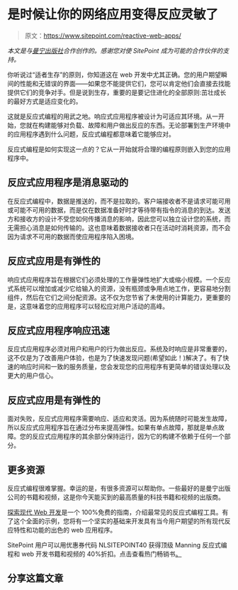 # 是时候让你的网络应用变得反应灵敏了

> 原文：<https://www.sitepoint.com/reactive-web-apps/>

*本文是与[曼宁出版社](https://www.manning.com/)合作创作的。感谢您对使 SitePoint 成为可能的合作伙伴的支持。*

你听说过“适者生存”的原则，你知道这在 web 开发中尤其正确。您的用户期望瞬间的性能和无错误的界面——如果您不能提供它们，您可以肯定他们会直接去找能提供它们的竞争对手。但是说到生存，重要的是要记住进化的全部原则:茁壮成长的最好方式是适应变化的。

这就是反应式编程的用武之地。响应式应用程序被设计为可适应其环境。从一开始，您就在构建能够对负载、故障和用户做出反应的东西。无论部署到生产环境中的应用程序遇到什么问题，反应式编程都意味着它能够应对。

反应式编程是如何实现这一点的？它从一开始就将合理的编程原则嵌入到您的应用程序中。

## 反应式应用程序是消息驱动的

在反应式编程中，数据是推送的，而不是拉取的。客户端接收者不是请求可能可用或可能不可用的数据，而是仅在数据准备好时才等待带有指令的消息的到达。发送方和接收方的设计不受您如何传播消息的影响，因此您可以独立设计您的系统，而无需担心消息是如何传输的。这也意味着数据接收者只在活动时消耗资源，而不会因为请求不可用的数据而使应用程序陷入困境。

## 反应式应用是有弹性的

响应式应用程序旨在根据它们必须处理的工作量弹性地扩大或缩小规模。一个反应式系统可以增加或减少它给输入的资源，没有瓶颈或争用点地工作，更容易地分割组件，然后在它们之间分配资源。这不仅为您节省了未使用的计算能力，更重要的是，这意味着您的应用程序可以轻松应对用户活动的高峰。

## 反应式应用程序响应迅速

反应式应用程序必须对用户和用户的行为做出反应。系统及时响应是非常重要的，这不仅是为了改善用户体验，也是为了快速发现问题(希望如此！)解决了。有了快速的响应时间和一致的服务质量，您会发现您的应用程序有更简单的错误处理以及更大的用户信心。

## 反应式应用是有弹性的

面对失败，反应式应用程序需要响应、适应和灵活。因为系统随时可能发生故障，所以反应式应用程序旨在通过分布来提高弹性。如果有单点故障，那就是单点故障。您的反应式应用程序的其余部分保持运行，因为它的构建不依赖于任何一个部分。

## 更多资源

反应式编程很难掌握。幸运的是，有很多资源可以帮助你。一些最好的是曼宁出版公司的书籍和视频，这是你今天能买到的最高质量的科技书籍和视频的出版商。

[探索现代 Web 开发](https://www.manning.com/books/exploring-modern-web-development)是一个 100%免费的指南，介绍最常见的反应式编程工具。有了这个全面的示例，您将有一个坚实的基础来开发具有当今用户期望的所有现代反应特性和功能的出色的 web 应用程序。

SitePoint 用户可以用优惠券代码 NLSITEPOINT40 获得顶级 Manning 反应式编程和 web 开发书籍和视频的 40%折扣。点击查看热门畅销书[。](https://deals.manning.com/sitepoint/)

## 分享这篇文章